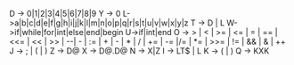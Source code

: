 D -> 0|1|2|3|4|5|6|7|8|9
Y -> 0
L->a|b|c|d|e|f|g|h|i|j|k|l|m|n|o|p|q|r|s|t|u|v|w|x|y|z
T -> D | L
W->if|while|for|int|else|end|begin
U->if|int|end
O -> > | < | >= | <= | = | ==  | <<= | << | >> | --| - | := | + | - | * | / | += | -= |/= | *= | >>= | != | && | & | ++
J -> ; | ( | )
Z -> D@
X -> D@.D@
N -> X|Z
I -> LT$ | L
K -> (  |  ) 
Q -> KXK

